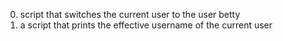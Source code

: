 0. script that switches the current user to the user betty
1. a script that prints the effective username of the current user
